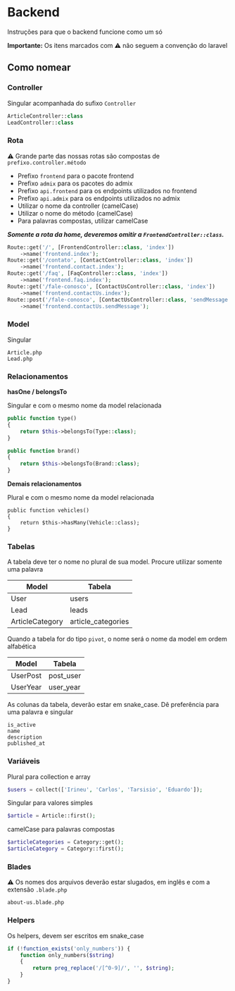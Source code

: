 # Backend

Instruções para que o backend funcione como um só

**Importante:**
Os itens marcados com :warning: não seguem a convenção do laravel

## Como nomear

### Controller

Singular acompanhada do sufixo `Controller`

```php
ArticleController::class
LeadController::class
```

### Rota

:warning: Grande parte das nossas rotas são compostas de `prefixo.controller.método`

- Prefixo `frontend` para o pacote frontend
- Prefixo `admix` para os pacotes do admix
- Prefixo `api.frontend` para os endpoints utilizados no frontend
- Prefixo `api.admix` para os endpoints utilizados no admix
- Utilizar o nome da controller (camelCase)
- Utilizar o nome do método (camelCase)
- Para palavras compostas, utilizar camelCase

***Somente a rota da home, deveremos omitir a `FrontendController::class`.***

```php
Route::get('/', [FrontendController::class, 'index'])
    ->name('frontend.index');
Route::get('/contato', [ContactController::class, 'index'])
    ->name('frontend.contact.index');
Route::get('/faq', [FaqController::class, 'index'])
    ->name('frontend.faq.index');
Route::get('/fale-conosco', [ContactUsController::class, 'index'])
    ->name('frontend.contactUs.index');
Route::post('/fale-conosco', [ContactUsController::class, 'sendMessage'])
    ->name('frontend.contactUs.sendMessage');
```

### Model

Singular

```
Article.php
Lead.php
```

### Relacionamentos

**hasOne / belongsTo**

Singular e com o mesmo nome da model relacionada

```php
public function type()
{
    return $this->belongsTo(Type::class);
}

public function brand()
{
    return $this->belongsTo(Brand::class);
}
```

**Demais relacionamentos** 

Plural e com o mesmo nome da model relacionada 

```
public function vehicles()
{
    return $this->hasMany(Vehicle::class);
}
```

### Tabelas

A tabela deve ter o nome no plural de sua model.
Procure utilizar somente uma palavra

Model | Tabela 
--- | ---
User | users 
Lead | leads 
ArticleCategory | article_categories 

Quando a tabela for do tipo `pivot`, 
o nome será o nome da model em ordem alfabética

Model | Tabela 
--- | ---
UserPost | post_user 
UserYear | user_year

As colunas da tabela, deverão estar em snake_case.
Dê preferência para uma palavra e singular 

```
is_active
name
description
published_at
```

### Variáveis

Plural para collection e array

```php
$users = collect(['Irineu', 'Carlos', 'Tarsisio', 'Eduardo']);
```

Singular para valores simples

```php
$article = Article::first();
```

camelCase para palavras compostas

```php
$articleCategories = Category::get();
$articleCategory = Category::first();
```

### Blades 

:warning: Os nomes dos arquivos deverão estar slugados, em inglês e com a extensão `.blade.php`

```
about-us.blade.php
```

### Helpers

Os helpers, devem ser escritos em snake_case

```php
if (!function_exists('only_numbers')) {
    function only_numbers($string)
    {
        return preg_replace('/[^0-9]/', '', $string);
    }
}
```
